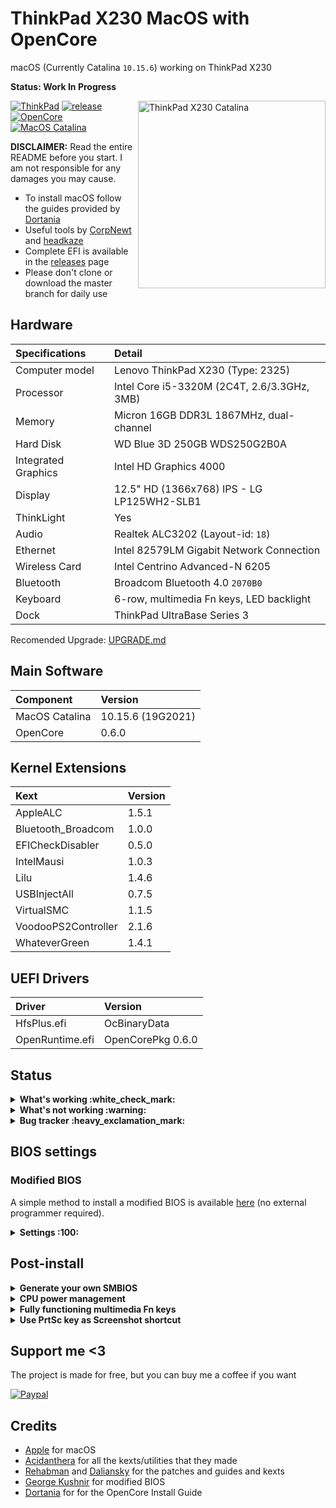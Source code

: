 # ThinkPad X230 MacOS with OpenCore

macOS (Currently Catalina `10.15.6`) working on ThinkPad X230

**Status: Work In Progress**

<img align="right" src="https://raw.githubusercontent.com/banhbaoxamlan/X230-Hackintosh/master/Other/README%20Resources/x230-catalina.png" alt="ThinkPad X230 Catalina" width="300"/>

[![ThinkPad](https://img.shields.io/badge/ThinkPad-X230-blue.svg)](https://psref.lenovo.com/syspool/Sys/PDF/withdrawnbook/ThinkPad_X230.pdf) [![release](https://img.shields.io/badge/Download-latest-brightgreen.svg)](https://github.com/banhbaoxamlan/X230-Hackintosh/releases/latest) [![OpenCore](https://img.shields.io/badge/OpenCore-0.6.0-blue.svg)](https://github.com/acidanthera/OpenCorePkg/releases/latest) [![MacOS Catalina](https://img.shields.io/badge/macOS-10.15.6-brightgreen.svg)](https://www.apple.com/macos/catalina/)

**DISCLAIMER:** Read the entire README before you start. I am not responsible for any damages you may cause.

- To install macOS follow the guides provided by [Dortania](https://dortania.github.io/getting-started/)
- Useful tools by [CorpNewt](https://github.com/corpnewt) and [headkaze](https://github.com/headkaze/Hackintool)
- Complete EFI is available in the [releases](https://github.com/banhbaoxamlan/X230-Hackintosh/releases/latest) page
- Please don't clone or download the master branch for daily use

## Hardware

| Specifications      | Detail                                      |
| :------------------ | :------------------------------------------ |
| Computer model      | Lenovo ThinkPad X230 (Type: 2325)           |
| Processor           | Intel Core i5-3320M (2C4T, 2.6/3.3GHz, 3MB) |
| Memory              | Micron 16GB DDR3L 1867MHz, dual-channel     |
| Hard Disk           | WD Blue 3D 250GB WDS250G2B0A                |
| Integrated Graphics | Intel HD Graphics 4000                      |
| Display             | 12.5" HD (1366x768) IPS - LG LP125WH2-SLB1  |
| ThinkLight          | Yes                                         |
| Audio               | Realtek ALC3202 (Layout-id: `18`)           |
| Ethernet            | Intel 82579LM Gigabit Network Connection    |
| Wireless Card       | Intel Centrino Advanced-N 6205              |
| Bluetooth           | Broadcom Bluetooth 4.0 `2070B0`             |
| Keyboard            | 6-row, multimedia Fn keys, LED backlight    |
| Dock                | ThinkPad UltraBase Series 3                 |

Recomended Upgrade: [UPGRADE.md](https://github.com/banhbaoxamlan/X230-Hackintosh/tree/master/Other/Modifications/)

## Main Software

| Component      | Version           |
| :------------- | :---------------- |
| MacOS Catalina | 10.15.6 (19G2021) |
| OpenCore       | 0.6.0             |

## Kernel Extensions

| Kext                | Version |
| :------------------ | :------ |
| AppleALC            | 1.5.1   |
| Bluetooth_Broadcom  | 1.0.0   |
| EFICheckDisabler    | 0.5.0   |
| IntelMausi          | 1.0.3   |
| Lilu                | 1.4.6   |
| USBInjectAll        | 0.7.5   |
| VirtualSMC          | 1.1.5   |
| VoodooPS2Controller | 2.1.6   |
| WhateverGreen       | 1.4.1   |

## UEFI Drivers

| Driver          | Version           |
| :-------------- | :---------------- |
| HfsPlus.efi     | OcBinaryData      |
| OpenRuntime.efi | OpenCorePkg 0.6.0 |

## Status

<details>
<summary><strong>What's working :white_check_mark:</strong></summary>

- [x] Battery Percentage
- [x] Bluetooth
- [x] Brightness
- [x] Camera
- [x] CPU Power Management
- [x] Dock Support `ThinkPad UltraSeries 3`
- [x] GPU Intel HD 4000 Graphics QE/CI
- [x] Intel Ethernet
- [x] Keyboard `Volume and brightness hotkeys`
- [x] Sleep/Wake
- [x] Sound `Automatic headphone detection, mute, volume controls fully working`
- [x] Touchpad `1-4 fingers swipe works`
- [x] TrackPoint  `Works perfectly. Just like on Windows or Linux`

</details>

<details>
<summary><strong>What's not working :warning:</strong></summary>

- [ ] Fingerprint Reader
- [ ] VGA
- [ ] SD Card Reader

</details>

<details>
<summary><strong>Bug tracker :heavy_exclamation_mark:</strong></summary>

- [ ] Trackpoint not working after wake from sleep

</details>

## BIOS settings

### Modified BIOS

A simple method to install a modified BIOS is available [here](https://github.com/n4ru/1vyrain/) (no external programmer required).

<details>
<summary><strong>Settings :100:</strong></summary>

| Main | Sub #1                                 | Sub #2 | Sub #3 | Setting |
| :------------ | :----------- | ------------- | ------------- | ------------- |
| Config | Network | Wake On Lan |  | Disabled |
|  | Serial ATA (SATA) | Mode |  | AHCI |
| Advanced | System Agent (SA) configuration | Graphics Configuration | DVMT Pre-Allocated | 128MB |
|  |  |  | DVMT Total Gfx Mem | MAX |
| Security | Security Chip |  |  | Disabled |
|  | Memory Protection | Execution Prevention |  | Enabled |
|  | Anti-Theft | Current Setting |  | Disabled |
|  |  | Computrace | Current Setting | Disabled |
|  | Secure Boot |  |  | Disabled |
| Startup | UEFI/Legacy Boot |  |  | UEFI Only |
|  |  | CSM Support |  | Disabled |

</details>

## Post-install

<details>
<summary><strong>Generate your own SMBIOS</strong></summary>

For setting up the SMBIOS info, use [GenSMBIOS](https://github.com/corpnewt/GenSMBIOS)

Run GenSMBIOS, pick option 1 for downloading MacSerial and Option 3 for selecting out SMBIOS

MacBookPro10,2

Open `Config.plist`, find PlatformInfo >> Generic

The `Serial` part gets copied to SystemSerialNumber.

The `Board Serial` part gets copied to MLB.

The `SmUUID` part gets copied to SystemUUID.

**Reminder that you want either an invalid serial or valid serial numbers but those not in use, you want to get a message back like: "Invalid Serial" or "Purchase Date not Validated"** [Apple Check Coverage](https://checkcoverage.apple.com/)

</details>

<details>
<summary><strong>CPU power management</strong></summary>

Recommended additional steps to improve battery life with optimized CPU power management:

- Open Terminal, copy and paste the following command:

  ```bash
  curl -o ~/ssdtPRGen.sh https://raw.githubusercontent.com/Piker-Alpha/ssdtPRGen.sh/master/ssdtPRGen.sh
  chmod +x ~/ssdtPRGen.sh
  ./ssdtPRGen.sh
  ```

- A customized `SSDT.aml` for your specific machine will now be in the directory **/Users/yourusername/Library/ssdtPRGen**

- Rename it to `SSDT-PM.aml` , and copy to **EFI/OC/ACPI/**

- Open `Config.plist`, find ACPI >> Add, `SSDT-PM.aml` set Enabled to True

- Reboot

</details>

<details>  
<summary><strong>Fully functioning multimedia Fn keys</strong></summary>

- Download and install [ThinkpadAssistant](https://github.com/MSzturc/ThinkpadAssistant/releases)
- Open the app and check the `launch on login` option
- Use SSDT-KBD correct with your X230 : [Keyboard](https://github.com/banhbaoxamlan/X230-Hackintosh/tree/master/Other/Modifications/Keyboard/)

</details>

<details>  
<summary><strong>Use PrtSc key as Screenshot shortcut</strong></summary>

- Go under `SystemPreferences > Keyboard > Shortcuts > Screenshots`
- Click on `Screenshot and recording options` key map
- Press `PrtSc` on your keyboard (it should came out as `F13`)

</details>

## Support me <3

The project is made for free, but you can buy me a coffee if you want

[![Paypal](https://img.shields.io/badge/paypal-blue)](https://paypal.me/thebinhluong0519)

## Credits

- [Apple](https://www.apple.com) for macOS
- [Acidanthera](https://github.com/acidanthera) for all the kexts/utilities that they made
- [Rehabman](https://github.com/RehabMan) and [Daliansky](https://github.com/daliansky) for the patches and guides and kexts
- [George Kushnir](https://github.com/n4ru) for modified BIOS
- [Dortania](https://github.com/dortania) for for the OpenCore Install Guide
